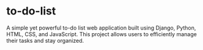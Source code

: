 # to-do-list
A simple yet powerful to-do list web application built using Django, Python, HTML, CSS, and JavaScript. This project allows users to efficiently manage their tasks and stay organized.
